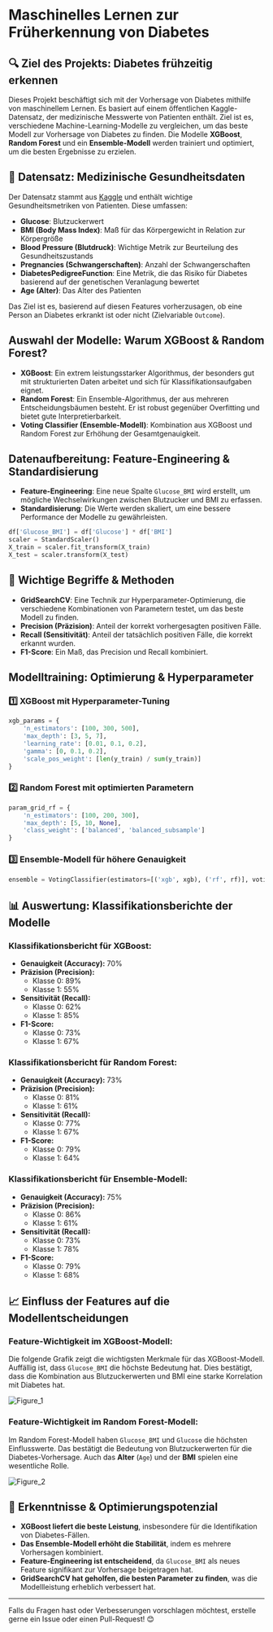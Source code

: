 # Maschinelles Lernen zur Früherkennung von Diabetes

## 🔍 Ziel des Projekts: Diabetes frühzeitig erkennen

Dieses Projekt beschäftigt sich mit der Vorhersage von Diabetes mithilfe von maschinellem Lernen. Es basiert auf einem öffentlichen Kaggle-Datensatz, der medizinische Messwerte von Patienten enthält. Ziel ist es, verschiedene Machine-Learning-Modelle zu vergleichen, um das beste Modell zur Vorhersage von Diabetes zu finden. Die Modelle **XGBoost**, **Random Forest** und ein **Ensemble-Modell** werden trainiert und optimiert, um die besten Ergebnisse zu erzielen.

## 📂 Datensatz: Medizinische Gesundheitsdaten

Der Datensatz stammt aus [Kaggle](https://www.kaggle.com/datasets/nancyalaswad90/review) und enthält wichtige Gesundheitsmetriken von Patienten. Diese umfassen:

- **Glucose**: Blutzuckerwert
- **BMI (Body Mass Index)**: Maß für das Körpergewicht in Relation zur Körpergröße
- **Blood Pressure (Blutdruck)**: Wichtige Metrik zur Beurteilung des Gesundheitszustands
- **Pregnancies (Schwangerschaften)**: Anzahl der Schwangerschaften
- **DiabetesPedigreeFunction**: Eine Metrik, die das Risiko für Diabetes basierend auf der genetischen Veranlagung bewertet
- **Age (Alter)**: Das Alter des Patienten

Das Ziel ist es, basierend auf diesen Features vorherzusagen, ob eine Person an Diabetes erkrankt ist oder nicht (Zielvariable `Outcome`).

##  Auswahl der Modelle: Warum XGBoost & Random Forest?

- **XGBoost**: Ein extrem leistungsstarker Algorithmus, der besonders gut mit strukturierten Daten arbeitet und sich für Klassifikationsaufgaben eignet.
- **Random Forest**: Ein Ensemble-Algorithmus, der aus mehreren Entscheidungsbäumen besteht. Er ist robust gegenüber Overfitting und bietet gute Interpretierbarkeit.
- **Voting Classifier (Ensemble-Modell)**: Kombination aus XGBoost und Random Forest zur Erhöhung der Gesamtgenauigkeit.

##  Datenaufbereitung: Feature-Engineering & Standardisierung

- **Feature-Engineering**: Eine neue Spalte `Glucose_BMI` wird erstellt, um mögliche Wechselwirkungen zwischen Blutzucker und BMI zu erfassen.
- **Standardisierung**: Die Werte werden skaliert, um eine bessere Performance der Modelle zu gewährleisten.

```python
df['Glucose_BMI'] = df['Glucose'] * df['BMI']
scaler = StandardScaler()
X_train = scaler.fit_transform(X_train)
X_test = scaler.transform(X_test)
```

## 📌 Wichtige Begriffe & Methoden

- **GridSearchCV**: Eine Technik zur Hyperparameter-Optimierung, die verschiedene Kombinationen von Parametern testet, um das beste Modell zu finden.
- **Precision (Präzision)**: Anteil der korrekt vorhergesagten positiven Fälle.
- **Recall (Sensitivität)**: Anteil der tatsächlich positiven Fälle, die korrekt erkannt wurden.
- **F1-Score**: Ein Maß, das Precision und Recall kombiniert.

##  Modelltraining: Optimierung & Hyperparameter

### 1️⃣ XGBoost mit Hyperparameter-Tuning

```python
xgb_params = {
    'n_estimators': [100, 300, 500],
    'max_depth': [3, 5, 7],
    'learning_rate': [0.01, 0.1, 0.2],
    'gamma': [0, 0.1, 0.2],
    'scale_pos_weight': [len(y_train) / sum(y_train)]
}
```

### 2️⃣ Random Forest mit optimierten Parametern

```python
param_grid_rf = {
    'n_estimators': [100, 200, 300],
    'max_depth': [5, 10, None],
    'class_weight': ['balanced', 'balanced_subsample']
}
```

### 3️⃣ Ensemble-Modell für höhere Genauigkeit

```python
ensemble = VotingClassifier(estimators=[('xgb', xgb), ('rf', rf)], voting='soft')
```

## 📊 Auswertung: Klassifikationsberichte der Modelle

###  Klassifikationsbericht für XGBoost:

- **Genauigkeit (Accuracy):** 70%
- **Präzision (Precision):**
  - Klasse 0: 89%
  - Klasse 1: 55%
- **Sensitivität (Recall):**
  - Klasse 0: 62%
  - Klasse 1: 85%
- **F1-Score:**
  - Klasse 0: 73%
  - Klasse 1: 67%

###  Klassifikationsbericht für Random Forest:

- **Genauigkeit (Accuracy):** 73%
- **Präzision (Precision):**
  - Klasse 0: 81%
  - Klasse 1: 61%
- **Sensitivität (Recall):**
  - Klasse 0: 77%
  - Klasse 1: 67%
- **F1-Score:**
  - Klasse 0: 79%
  - Klasse 1: 64%

###  Klassifikationsbericht für Ensemble-Modell:

- **Genauigkeit (Accuracy):** 75%
- **Präzision (Precision):**
  - Klasse 0: 86%
  - Klasse 1: 61%
- **Sensitivität (Recall):**
  - Klasse 0: 73%
  - Klasse 1: 78%
- **F1-Score:**
  - Klasse 0: 79%
  - Klasse 1: 68%

## 📈 Einfluss der Features auf die Modellentscheidungen

### Feature-Wichtigkeit im XGBoost-Modell:

Die folgende Grafik zeigt die wichtigsten Merkmale für das XGBoost-Modell. Auffällig ist, dass `Glucose_BMI` die höchste Bedeutung hat. Dies bestätigt, dass die Kombination aus Blutzuckerwerten und BMI eine starke Korrelation mit Diabetes hat.

![Figure_1](https://github.com/user-attachments/assets/b712d345-7a8f-4720-986f-9fe723f8f664)


### Feature-Wichtigkeit im Random Forest-Modell:

Im Random Forest-Modell haben `Glucose_BMI` und `Glucose` die höchsten Einflusswerte. Das bestätigt die Bedeutung von Blutzuckerwerten für die Diabetes-Vorhersage. Auch das **Alter** (`Age`) und der **BMI** spielen eine wesentliche Rolle.

![Figure_2](https://github.com/user-attachments/assets/dac8132c-99bc-401c-8cbb-0aeb72ffda62)


## 📌 Erkenntnisse & Optimierungspotenzial

- **XGBoost liefert die beste Leistung**, insbesondere für die Identifikation von Diabetes-Fällen.
- **Das Ensemble-Modell erhöht die Stabilität**, indem es mehrere Vorhersagen kombiniert.
- **Feature-Engineering ist entscheidend**, da `Glucose_BMI` als neues Feature signifikant zur Vorhersage beigetragen hat.
- **GridSearchCV hat geholfen, die besten Parameter zu finden**, was die Modellleistung erheblich verbessert hat.


---

Falls du Fragen hast oder Verbesserungen vorschlagen möchtest, erstelle gerne ein Issue oder einen Pull-Request! 😊


